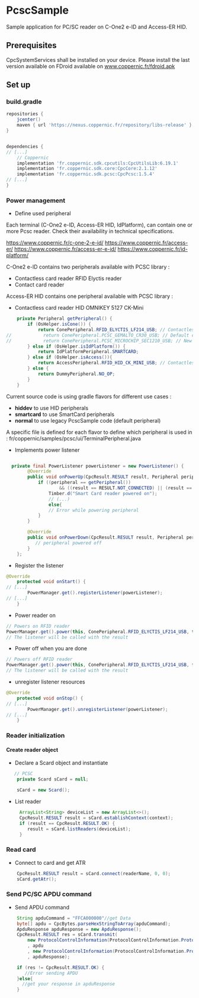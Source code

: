 # PcscSample
Sample application for PC/SC reader on C-One2 e-ID and Access-ER HID.

## Prerequisites

CpcSystemServices shall be installed on your device.
Please install the last version available on FDroid available on www.coppernic.fr/fdroid.apk


## Set up

### build.gradle

```groovy
repositories {
    jcenter()
    maven { url 'https://nexus.coppernic.fr/repository/libs-release' }
}


dependencies {
// [...]
    // Coppernic
    implementation 'fr.coppernic.sdk.cpcutils:CpcUtilsLib:6.19.1'
    implementation 'fr.coppernic.sdk.core:CpcCore:2.1.12'
    implementation 'fr.coppernic.sdk.pcsc:CpcPcsc:1.5.4'
// [...]
}

```

### Power management

 * Define used peripheral

 Each terminal (C-One2 e-ID, Access-ER HID, IdPlatform), can contain one or more Pcsc reader.
 Check their availability in technical specifications.

https://www.coppernic.fr/c-one-2-e-id/
https://www.coppernic.fr/access-er/
https://www.coppernic.fr/access-er-e-id/
https://www.coppernic.fr/id-platform/

C-One2 e-ID contains two peripherals available with PCSC library :
- Contactless card reader RFID Elyctis reader
- Contact card reader

Access-ER HID contains one peripheral available with PCSC library :
- Contactless card reader HID OMNIKEY 5127 CK-Mini

```java
    private Peripheral getPeripheral() {
        if (OsHelper.isCone()) {
            return ConePeripheral.RFID_ELYCTIS_LF214_USB; // Contactless card reader RFID Elyctis reader
//            return ConePeripheral.PCSC_GEMALTO_CR30_USB; // Default contact card reader
//            return ConePeripheral.PCSC_MICROCHIP_SEC1210_USB; // New contact card reader available on latest terminals. Contact Coppernic support for informations
        } else if (OsHelper.isIdPlatform()) {
            return IdPlatformPeripheral.SMARTCARD;
        } else if (OsHelper.isAccess()){
            return AccessPeripheral.RFID_HID_CK_MINI_USB; // Contactless card reader HID OMNIKEY 5127 CK-Mini
        } else {
            return DummyPeripheral.NO_OP;
        }
    }

```

Current source code is using gradle flavors for different use cases :
- **hiddev** to use HID peripherals
- **smartcard** to use SmartCard peripherals
- **normal** to use legacy PcscSample code (default peripheral)

A specific file is defined for each flavor to define which peripheral is used in : fr/coppernic/samples/pcsc/ui/TerminalPeripheral.java

* Implements power listener

```java

  private final PowerListener powerListener = new PowerListener() {
        @Override
        public void onPowerUp(CpcResult.RESULT result, Peripheral peripheral) {
            if ((peripheral == getPeripheral())
                    && ((result == RESULT.NOT_CONNECTED) || (result == RESULT.OK))) {
                Timber.d("Smart Card reader powered on");
                // (...)
                else{
                // Error while powering peripheral
            }
        }

        @Override
        public void onPowerDown(CpcResult.RESULT result, Peripheral peripheral) {
           // peripheral powered off
        }
    };

```

 * Register the listener

```java
@Override
    protected void onStart() {
// [...]
        PowerManager.get().registerListener(powerListener);
// [...]
    }
```

 * Power reader on

```java
// Powers on RFID reader
PowerManager.get().power(this, ConePeripheral.RFID_ELYCTIS_LF214_USB, true);
// The listener will be called with the result
```

 * Power off when you are done

```java
// Powers off RFID reader
PowerManager.get().power(this, ConePeripheral.RFID_ELYCTIS_LF214_USB, false);
// The listener will be called with the result
```

 * unregister listener resources

```java
@Override
    protected void onStop() {
// [...]
        PowerManager.get().unregisterListener(powerListener);
// [...]
    }
```

### Reader initialization

#### Create reader object
 * Declare a Scard object and instantiate

```java
   // PCSC
    private Scard sCard = null;

    sCard = new Scard();

```
 * List reader

```java
     ArrayList<String> deviceList = new ArrayList<>();
     CpcResult.RESULT result = sCard.establishContext(context);
     if (result == CpcResult.RESULT.OK) {
        result = sCard.listReaders(deviceList);
     }

```

### Read card

 * Connect to card and get ATR

```java
    CpcResult.RESULT result = sCard.connect(readerName, 0, 0);
    sCard.getAtr();
```

### Send PC/SC APDU command

 * Send APDU command

```java
    String apduCommand = "FFCA000000"//get Data
    byte[] apdu = CpcBytes.parseHexStringToArray(apduCommand);
    ApduResponse apduResponse = new ApduResponse();
    CpcResult.RESULT res = sCard.transmit(
        new ProtocolControlInformation(ProtocolControlInformation.Protocol.T0)
        , apdu
        , new ProtocolControlInformation(ProtocolControlInformation.Protocol.T0)
        , apduResponse);

    if (res != CpcResult.RESULT.OK) {
       //Error sending APDU
    }else{
      //get your response in apduResponse
    }    
```
